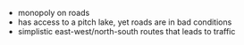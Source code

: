 - monopoly on roads
- has access to a pitch lake, yet roads are in bad conditions
- simplistic east-west/north-south routes that leads to traffic